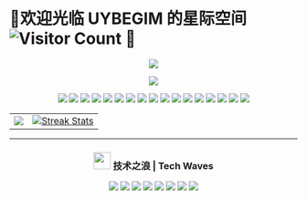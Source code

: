 # 🚀欢迎光临 UYBEGIM 的星际空间 ![Visitor Count](https://profile-counter.glitch.me/UYBEGIM/count.svg) 🚀

<!-- https://github.com/kyechan99/capsule-render -->
<p align="center">
<img src="https://capsule-render.vercel.app/api?type=waving&color=timeGradient&height=260&&section=header&text=HI%20THERE&fontSize=90&fontAlign=50&fontAlignY=28&desc=I%20am%20UYBEGIM%F0%9F%98%81&descAlign=50&descSize=30&descAlignY=56&animation=twinkling" />
</p>

<!-- https://github.com/DenverCoder1/readme-typing-svg -->
<p align="center">
<img src="https://readme-typing-svg.demolab.com?font=Orbitron&size=25&pause=1000&center=true&vCenter=true&random=false&width=600&lines=Welcome+to+my+GitHub+profile+page!;I+am+super+obsessed+with+programming!" />
</p>


<div align="center">
  <img src="https://img.shields.io/badge/性别 - 男 - #87CEEB?style = for - the - badge&logoColor = white" />
  <img src="https://img.shields.io/badge/星座 - 狮子座 - #FFD700?style = for - the - badge&logoColor = white" />
  <img src="https://img.shields.io/badge/性格 - 成熟稳重 - #003366?style = for - the - badge&logoColor = white" />
  <img src="https://img.shields.io/badge/工作 - 平面设计师 - #FFA500?style = for - the - badge&logoColor = white" />
  <img src="https://img.shields.io/badge/学历 - 大专 - #9370DB?style = for - the - badge&logoColor = white" />
  <img src="https://img.shields.io/badge/设计软件 - Adobe全家桶 - #8A2BE2?style = for - the - badge&logoColor = white" />
  <img src="https://img.shields.io/badge/前端编程 - HTML|CSS|JS - #FFD43B?style = for - the - badge&logoColor = white" />
  <img src="https://img.shields.io/badge/后端编程 - Python/PHP/MySQL - #FFD43B?style = for - the - badge&logoColor = white" />
  <img src="https://img.shields.io/badge/沟通语言 - 中/英/维 - #FFA500?style = for - the - badge&logoColor = white" />
  <img src="https://img.shields.io/badge/设计风格 - 简约风 - #ADD8E6?style = for - the - badge&logoColor = white" />
  <img src="https://img.shields.io/badge/编程范式 - 面向对象编程 - #696969?style = for - the - badge&logoColor = white" />
  <img src="https://img.shields.io/badge/参与项目数量 - 2个 - #FFA500?style = for - the - badge&logoColor = white" />
  <img src="https://img.shields.io/badge/擅长项目类型 - 网站|软件|小程序—UI交互设计 - #007BFF?style = for - the - badge&logoColor = white" />
  <img src="https://img.shields.io/badge/社交风格 - i人 - #ADD8E6?style = for - the - badge&logoColor = white" />
  <img src="https://img.shields.io/badge/性格优点 - 细心 - #C0C0C0?style = for - the - badge&logoColor = white" />
  <img src="https://img.shields.io/badge/性格缺点 - 太善良 - #8B0000?style = for - the - badge&logoColor = white" />
  <img src="https://img.shields.io/badge/爱好 - 程序 - #007BFF?style = for - the - badge&logoColor = white" />
</div>


<div align="center">
  <table border="0" cellpadding="0" cellspacing="0" style="border-color: white;">
    <tr>
      <td>
        <picture>
          <source
            srcset="https://github-readme-stats.vercel.app/api?username=UYBEGIM&show_icons=true&count_private=true&bg_color=FFFFFF&text_color=000000&icon_color=000000&theme=default&width=300&text_size=12"
            media="(prefers-color-scheme: light)" />
          <source
            srcset="https://github-readme-stats.vercel.app/api?username=UYBEGIM&show_icons=true&count_private=true&bg_color=FFFFFF&text_color=000000&icon_color=000000&theme=dark&width=300&text_size=12"
            media="(prefers-color-scheme: dark)" />
          <img src="https://github-readme-stats.vercel.app/api?username=UYBEGIM&show_icons=true&count_private=true&bg_color=FFFFFF&text_color=000000&icon_color=000000&theme=default&width=300&text_size=12" />
        </picture>
      </td>
      <td>
        <a href="https://git.io/streak-stats">
          <img src="https://streak-stats.demolab.com?user=UYBEGIM&stroke=FF69B4&background=default&ring=FFA500&fire=FF1493&currStreakNum=00BFFF&sideNums=008080&sideLabels=8B008B&dates=1E90FF&width=300&text_size=12" alt="Streak Stats" />
        </a>
      </td>
    </tr>
  </table>
</div>

***


<!--

<div align="center">
  <h3>
    <img src="https://media.giphy.com/media/W5eoZHPpUx9sapR0eu/giphy.gif" width="30px" alt="Git"/>&nbsp;深海成就 | Deep Sea Achievements
  </h3>
</div>

-->


<div align="center">
  <h3>
    <img src="https://media2.giphy.com/media/QssGEmpkyEOhBCb7e1/giphy.gif?cid=ecf05e47a0n3gi1bfqntqmob8g9aid1oyj2wr3ds3mg700bl&rid=giphy.gif" width="30px">
    技术之浪 | Tech Waves
  </h3>
  <img src="https://img.shields.io/badge/Java-深海蓝-00A1D6?style=for-the-badge&logo=openjdk&logoColor=white" />
  <img src="https://img.shields.io/badge/Spring_Boot-海藻绿-6DB33F?style=for-the-badge&logo=spring-boot&logoColor=white" />
  <img src="https://img.shields.io/badge/Vue.js-珊瑚色-42B883?style=for-the-badge&logo=vue.js&logoColor=white" />
  <img src="https://img.shields.io/badge/Python-海蛇蓝-3776AB?style=for-the-badge&logo=python&logoColor=white" />
  <img src="https://img.shields.io/badge/C-深渊蓝-00599C?style=for-the-badge&logo=c&logoColor=white" />
  <img src="https://img.shields.io/badge/C++-暗流蓝-00599C?style=for-the-badge&logo=c%2B%2B&logoColor=white" />
  <img src="https://img.shields.io/badge/Git-珊瑚红-F05032?style=for-the-badge&logo=git&logoColor=white" />
  <img src="https://img.shields.io/badge/JavaScript-金沙色-F7DF1E?style=for-the-badge&logo=javascript&logoColor=black" />
</div>

